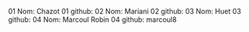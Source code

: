 01 Nom: Chazot
01 github:
02 Nom: Mariani
02 github:
03 Nom: Huet
03 github:
04 Nom: Marcoul Robin
04 github: marcoul8